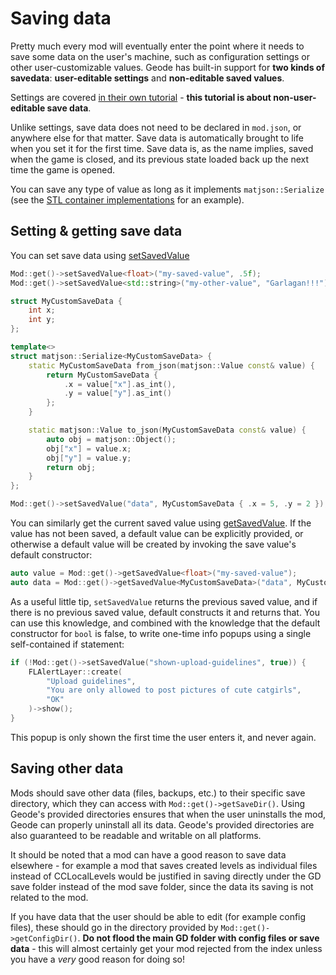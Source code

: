 # Saving data

Pretty much every mod will eventually enter the point where it needs to save some data on the user's machine, such as configuration settings or other user-customizable values. Geode has built-in support for **two kinds of savedata**: **user-editable settings** and **non-editable saved values**.

Settings are covered [in their own tutorial](/mods/settings.md) - **this tutorial is about non-user-editable save data**.

Unlike settings, save data does not need to be declared in `mod.json`, or anywhere else for that matter. Save data is automatically brought to life when you set it for the first time. Save data is, as the name implies, saved when the game is closed, and its previous state loaded back up the next time the game is opened.

You can save any type of value as long as it implements `matjson::Serialize` (see the [STL container implementations](https://github.com/geode-sdk/json/blob/main/include/matjson/stl_serialize.hpp) for an example).

## Setting & getting save data

You can set save data using [setSavedValue](/classes/geode/Mod#setSavedValue)

```cpp
Mod::get()->setSavedValue<float>("my-saved-value", .5f);
Mod::get()->setSavedValue<std::string>("my-other-value", "Garlagan!!!");

struct MyCustomSaveData {
    int x;
    int y;
};

template<>
struct matjson::Serialize<MyCustomSaveData> {
    static MyCustomSaveData from_json(matjson::Value const& value) {
        return MyCustomSaveData {
            .x = value["x"].as_int(),
            .y = value["y"].as_int()
        };
    }

    static matjson::Value to_json(MyCustomSaveData const& value) {
        auto obj = matjson::Object();
        obj["x"] = value.x;
        obj["y"] = value.y;
        return obj;
    }
};

Mod::get()->setSavedValue("data", MyCustomSaveData { .x = 5, .y = 2 });
```

You can similarly get the current saved value using [getSavedValue](/classes/geode/Mod#getSavedValue). If the value has not been saved, a default value can be explicitly provided, or otherwise a default value will be created by invoking the save value's default constructor:

```cpp
auto value = Mod::get()->getSavedValue<float>("my-saved-value");
auto data = Mod::get()->getSavedValue<MyCustomSaveData>("data", MyCustomSaveData { .x = 0, .y = 0 });
```

As a useful little tip, `setSavedValue` returns the previous saved value, and if there is no previous saved value, default constructs it and returns that. You can use this knowledge, and combined with the knowledge that the default constructor for `bool` is false, to write one-time info popups using a single self-contained if statement:

```cpp
if (!Mod::get()->setSavedValue("shown-upload-guidelines", true)) {
    FLAlertLayer::create(
        "Upload guidelines",
        "You are only allowed to post pictures of cute catgirls",
        "OK"
    )->show();
}
```

This popup is only shown the first time the user enters it, and never again.

## Saving other data

Mods should save other data (files, backups, etc.) to their specific save directory, which they can access with `Mod::get()->getSaveDir()`. Using Geode's provided directories ensures that when the user uninstalls the mod, Geode can properly uninstall all its data. Geode's provided directories are also guaranteed to be readable and writable on all platforms.

It should be noted that a mod can have a good reason to save data elsewhere - for example a mod that saves created levels as individual files instead of CCLocalLevels would be justified in saving directly under the GD save folder instead of the mod save folder, since the data its saving is not related to the mod.

If you have data that the user should be able to edit (for example config files), these should go in the directory provided by `Mod::get()->getConfigDir()`. **Do not flood the main GD folder with config files or save data** - this will almost certainly get your mod rejected from the index unless you have a _very_ good reason for doing so!
